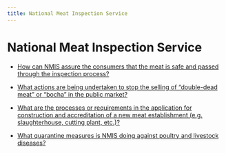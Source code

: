 ```yaml
---
title: National Meat Inspection Service
---
```


# National Meat Inspection Service


 - [How can NMIS assure the consumers that the meat is safe and passed through the inspection process?](/attached-agencies/national-meat-inspection-service/how-can-nmis-assure-the-consumers-that-the-meat-is-safe-and-passed-through-the-inspection-process)
    
 - [What actions are being undertaken to stop the selling of “double-dead meat” or “bocha” in the public market?](/attached-agencies/national-meat-inspection-service/what-actions-are-being-undertaken-to-stop-the-selling-of-double-dead-meat-or-bocha-in-the-public-mar)
    
 - [What are the processes or requirements in the application for construction and accreditation of a new meat establishment (e.g. slaughterhouse, cutting plant, etc.)?](/attached-agencies/national-meat-inspection-service/what-are-the-processes-or-requirements-in-the-application-for-construction-and-accreditation-of-a-new-meat-es)
    
 - [What quarantine measures is NMIS doing against poultry and livestock diseases?](/attached-agencies/national-meat-inspection-service/what-quarantine-measures-is-nmis-doing-against-poultry-and-livestock-diseases)
    
